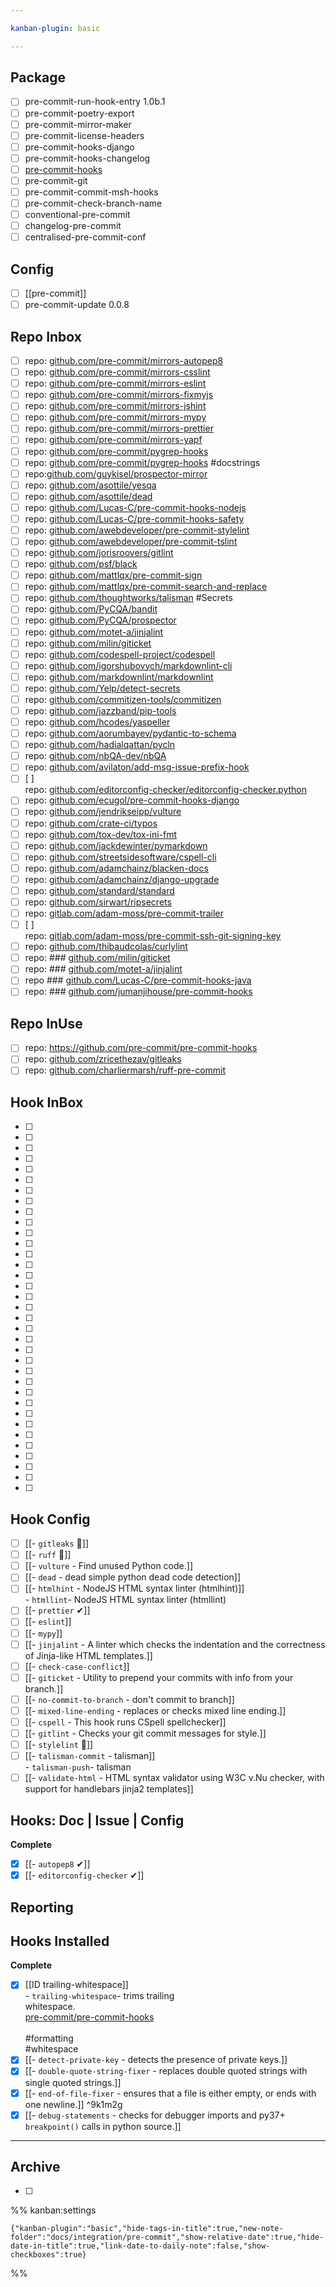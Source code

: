 ```yaml
---

kanban-plugin: basic

---
```


## Package

- [ ] pre-commit-run-hook-entry 1.0b.1
- [ ] pre-commit-poetry-export
- [ ] pre-commit-mirror-maker
- [ ] pre-commit-license-headers
- [ ] pre-commit-hooks-django
- [ ] pre-commit-hooks-changelog
- [ ] [pre-commit-hooks](https://github.com/pre-commit/pre-commit-hooks)
- [ ] pre-commit-git
- [ ] pre-commit-commit-msh-hooks
- [ ] pre-commit-check-branch-name
- [ ] conventional-pre-commit
- [ ] changelog-pre-commit
- [ ] centralised-pre-commit-conf

## Config

- [ ] [[pre-commit]]
- [ ] pre-commit-update 0.0.8

## Repo Inbox

- [ ] repo: [github.com/pre-commit/mirrors-autopep8](https://github.com/pre-commit/mirrors-autopep8)
- [ ] repo: [github.com/pre-commit/mirrors-csslint](https://github.com/pre-commit/mirrors-csslint)
- [ ] repo: [github.com/pre-commit/mirrors-eslint](https://github.com/pre-commit/mirrors-eslint)
- [ ] repo: [github.com/pre-commit/mirrors-fixmyjs](https://github.com/pre-commit/mirrors-fixmyjs)
- [ ] repo: [github.com/pre-commit/mirrors-jshint](https://github.com/pre-commit/mirrors-jshint)
- [ ] repo: [github.com/pre-commit/mirrors-mypy](https://github.com/pre-commit/mirrors-mypy)
- [ ] repo: [github.com/pre-commit/mirrors-prettier](https://github.com/pre-commit/mirrors-prettier)
- [ ] repo: [github.com/pre-commit/mirrors-yapf](https://github.com/pre-commit/mirrors-yapf)
- [ ] repo: [github.com/pre-commit/pygrep-hooks](https://github.com/pre-commit/pygrep-hooks)
- [ ] repo: [github.com/pre-commit/pygrep-hooks](https://github.com/pre-commit/pygrep-hooks) #docstrings
- [ ] repo:[github.com/guykisel/prospector-mirror](https://github.com/guykisel/prospector-mirror)
- [ ] repo: [github.com/asottile/yesqa](https://github.com/asottile/yesqa)
- [ ] repo: [github.com/asottile/dead](https://github.com/asottile/dead)
- [ ] repo: [github.com/Lucas-C/pre-commit-hooks-nodejs](https://github.com/Lucas-C/pre-commit-hooks-nodejs)
- [ ] repo: [github.com/Lucas-C/pre-commit-hooks-safety](https://github.com/Lucas-C/pre-commit-hooks-safety)
- [ ] repo: [github.com/awebdeveloper/pre-commit-stylelint](https://github.com/awebdeveloper/pre-commit-stylelint)
- [ ] repo: [github.com/awebdeveloper/pre-commit-tslint](https://github.com/awebdeveloper/pre-commit-tslint)
- [ ] repo: [github.com/jorisroovers/gitlint](https://github.com/jorisroovers/gitlint)
- [ ] repo: [github.com/psf/black](https://github.com/psf/black)
- [ ] repo: [github.com/mattlqx/pre-commit-sign](https://github.com/mattlqx/pre-commit-sign)
- [ ] repo: [github.com/mattlqx/pre-commit-search-and-replace](https://github.com/mattlqx/pre-commit-search-and-replace)
- [ ] repo: [github.com/thoughtworks/talisman](https://github.com/thoughtworks/talisman) #Secrets
- [ ] repo: [github.com/PyCQA/bandit](https://github.com/PyCQA/bandit)
- [ ] repo: [github.com/PyCQA/prospector](https://github.com/PyCQA/prospector)
- [ ] repo: [github.com/motet-a/jinjalint](https://github.com/motet-a/jinjalint)
- [ ] repo: [github.com/milin/giticket](https://github.com/milin/giticket)
- [ ] repo: [github.com/codespell-project/codespell](https://github.com/codespell-project/codespell)
- [ ] repo: [github.com/igorshubovych/markdownlint-cli](https://github.com/igorshubovych/markdownlint-cli)
- [ ] repo: [github.com/markdownlint/markdownlint](https://github.com/markdownlint/markdownlint)
- [ ] repo: [github.com/Yelp/detect-secrets](https://github.com/Yelp/detect-secrets)
- [ ] repo: [github.com/commitizen-tools/commitizen](https://github.com/commitizen-tools/commitizen)
- [ ] repo: [github.com/jazzband/pip-tools](https://github.com/jazzband/pip-tools)
- [ ] repo: [github.com/hcodes/yaspeller](https://github.com/hcodes/yaspeller)
- [ ] repo: [github.com/aorumbayev/pydantic-to-schema](https://github.com/aorumbayev/pydantic-to-schema)
- [ ] repo: [github.com/hadialqattan/pycln](https://github.com/hadialqattan/pycln)
- [ ] repo: [github.com/nbQA-dev/nbQA](https://github.com/nbQA-dev/nbQA)
- [ ] repo: [github.com/avilaton/add-msg-issue-prefix-hook](https://github.com/avilaton/add-msg-issue-prefix-hook)
- [ ] [ ]<br>
  repo: [github.com/editorconfig-checker/editorconfig-checker.python](https://github.com/editorconfig-checker/editorconfig-checker.python)
- [ ] repo: [github.com/ecugol/pre-commit-hooks-django](https://github.com/ecugol/pre-commit-hooks-django)
- [ ] repo:  [github.com/jendrikseipp/vulture](https://github.com/jendrikseipp/vulture)
- [ ] repo: [github.com/crate-ci/typos](https://github.com/crate-ci/typos)
- [ ] repo:  [github.com/tox-dev/tox-ini-fmt](https://github.com/tox-dev/tox-ini-fmt)
- [ ] repo:  [github.com/jackdewinter/pymarkdown](https://github.com/jackdewinter/pymarkdown)
- [ ] repo:  [github.com/streetsidesoftware/cspell-cli](https://github.com/streetsidesoftware/cspell-cli)
- [ ] repo:  [github.com/adamchainz/blacken-docs](https://github.com/adamchainz/blacken-docs)
- [ ] repo:  [github.com/adamchainz/django-upgrade](https://github.com/adamchainz/django-upgrade)
- [ ] repo:  [github.com/standard/standard](https://github.com/standard/standard)
- [ ] repo:  [github.com/sirwart/ripsecrets](https://github.com/sirwart/ripsecrets)
- [ ] repo:  [gitlab.com/adam-moss/pre-commit-trailer](https://gitlab.com/adam-moss/pre-commit-trailer)
- [ ] [ ]<br>
  repo:  [gitlab.com/adam-moss/pre-commit-ssh-git-signing-key](https://gitlab.com/adam-moss/pre-commit-ssh-git-signing-key)
- [ ] repo: [github.com/thibaudcolas/curlylint](https://github.com/thibaudcolas/curlylint)
- [ ] repo: ### [github.com/milin/giticket](https://github.com/milin/giticket)
- [ ] repo: ### [github.com/motet-a/jinjalint](https://github.com/motet-a/jinjalint)
- [ ] repo ### [github.com/Lucas-C/pre-commit-hooks-java](https://github.com/Lucas-C/pre-commit-hooks-java)
- [ ] repo: ### [github.com/jumanjihouse/pre-commit-hooks](https://github.com/jumanjihouse/pre-commit-hooks)

## Repo InUse

- [ ] repo: https://github.com/pre-commit/pre-commit-hooks
- [ ] repo:  [github.com/zricethezav/gitleaks](https://github.com/zricethezav/gitleaks)
- [ ] repo:  [github.com/charliermarsh/ruff-pre-commit](https://github.com/charliermarsh/ruff-pre-commit)

## Hook InBox

- [ ] 
- [ ] 
- [ ] 
- [ ] 
- [ ] 
- [ ] 
- [ ] 
- [ ] 
- [ ] 
- [ ] 
- [ ] 
- [ ] 
- [ ] 
- [ ] 
- [ ] 
- [ ] 
- [ ] 
- [ ] 
- [ ] 
- [ ] 
- [ ] 
- [ ] 
- [ ] 
- [ ] 
- [ ] 
- [ ] 
- [ ] 
- [ ] 
- [ ] 
- [ ] 
- [ ] 
- [ ] 
- [ ] 
- [ ] 
- [ ] 

## Hook Config

- [ ] [[- `gitleaks` 🚧]]
- [ ] [[- `ruff` 🚧]]
- [ ] [[- `vulture` - Find unused Python code.]]
- [ ] [[- `dead` - dead simple python dead code detection]]
- [ ] [[- `htmlhint` - NodeJS HTML syntax linter (htmlhint)]]<br>- `htmllint`- NodeJS HTML syntax linter (htmllint)
- [ ] [[- `prettier` ✔]]
- [ ] [[- `eslint`]]
- [ ] [[- `mypy`]]
- [ ] [[- `jinjalint` - A linter which checks the indentation and the correctness of Jinja-like HTML templates.]]
- [ ] [[- `check-case-conflict`]]
- [ ] [[- `giticket` - Utility to prepend your commits with info from your branch.]]
- [ ] [[- `no-commit-to-branch` - don't commit to branch]]
- [ ] [[- `mixed-line-ending` - replaces or checks mixed line ending.]]
- [ ] [[- `cspell` - This hook runs CSpell spellchecker]]
- [ ] [[- `gitlint` - Checks your git commit messages for style.]]
- [ ] [[- `stylelint` 🚧]]
- [ ] [[- `talisman-commit` - talisman]]<br>- `talisman-push`- talisman
- [ ] [[- `validate-html` - HTML syntax validator using W3C v.Nu checker, with support for handlebars jinja2 templates]]

## Hooks: Doc | Issue | Config

**Complete**

- [x] [[- `autopep8` ✔]]
- [x] [[- `editorconfig-checker` ✔]]

## Reporting

## Hooks Installed

**Complete**

- [x] [[ID  trailing-whitespace]]<br>- `trailing-whitespace`- trims trailing<br>
  whitespace.<br>[pre-commit/pre-commit-hooks](https://github.com/pre-commit/pre-commit-hooks)<br><br>#formatting<br>
  #whitespace
- [x] [[- `detect-private-key` - detects the presence of private keys.]]
- [x] [[- `double-quote-string-fixer` - replaces double quoted strings with single quoted strings.]]
- [x] [[- `end-of-file-fixer` - ensures that a file is either empty, or ends with one newline.]] ^9k1m2g
- [x] [[- `debug-statements` - checks for debugger imports and py37+ `breakpoint()` calls in python source.]]

***

## Archive

- [ ] 

%% kanban:settings

```
{"kanban-plugin":"basic","hide-tags-in-title":true,"new-note-folder":"docs/integration/pre-commit","show-relative-date":true,"hide-date-in-title":true,"link-date-to-daily-note":false,"show-checkboxes":true}
```

%%